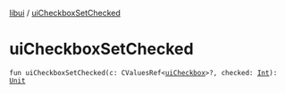[libui](index.md) / [uiCheckboxSetChecked](./ui-checkbox-set-checked.md)

# uiCheckboxSetChecked

`fun uiCheckboxSetChecked(c: CValuesRef<`[`uiCheckbox`](ui-checkbox.md)`>?, checked: `[`Int`](https://kotlinlang.org/api/latest/jvm/stdlib/kotlin/-int/index.html)`): `[`Unit`](https://kotlinlang.org/api/latest/jvm/stdlib/kotlin/-unit/index.html)